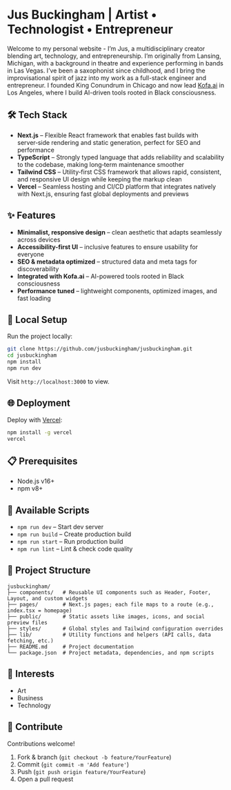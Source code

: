 # Jus Buckingham | Artist • Technologist • Entrepreneur

Welcome to my personal website - I’m Jus, a multidisciplinary creator blending art, technology, and entrepreneurship. I’m originally from Lansing, Michigan, with a background in theatre and experience performing in bands in Las Vegas. I’ve been a saxophonist since childhood, and I bring the improvisational spirit of jazz into my work as a full-stack engineer and entrepreneur. I founded King Conundrum in Chicago and now lead [Kofa.ai](https://kofa.ai) in Los Angeles, where I build AI-driven tools rooted in Black consciousness.

## 🛠️ Tech Stack

- **Next.js** – Flexible React framework that enables fast builds with server‑side rendering and static generation, perfect for SEO and performance  
- **TypeScript** – Strongly typed language that adds reliability and scalability to the codebase, making long‑term maintenance smoother  
- **Tailwind CSS** – Utility‑first CSS framework that allows rapid, consistent, and responsive UI design while keeping the markup clean  
- **Vercel** – Seamless hosting and CI/CD platform that integrates natively with Next.js, ensuring fast global deployments and previews  

## ✨ Features

- **Minimalist, responsive design** – clean aesthetic that adapts seamlessly across devices  
- **Accessibility-first UI** – inclusive features to ensure usability for everyone  
- **SEO & metadata optimized** – structured data and meta tags for discoverability  
- **Integrated with Kofa.ai** – AI-powered tools rooted in Black consciousness  
- **Performance tuned** – lightweight components, optimized images, and fast loading  

## 🚀 Local Setup

Run the project locally:

```bash
git clone https://github.com/jusbuckingham/jusbuckingham.git
cd jusbuckingham
npm install
npm run dev
```

Visit `http://localhost:3000` to view.

## 🌐 Deployment

Deploy with [Vercel](https://vercel.com):

```bash
npm install -g vercel
vercel
```


## 📋 Prerequisites

- Node.js v16+
- npm v8+

## 🔧 Available Scripts

- `npm run dev` – Start dev server
- `npm run build` – Create production build
- `npm run start` – Run production build
- `npm run lint` – Lint & check code quality

## 📁 Project Structure

```
jusbuckingham/
├── components/   # Reusable UI components such as Header, Footer, Layout, and custom widgets
├── pages/        # Next.js pages; each file maps to a route (e.g., index.tsx = homepage)
├── public/       # Static assets like images, icons, and social preview files
├── styles/       # Global styles and Tailwind configuration overrides
├── lib/          # Utility functions and helpers (API calls, data fetching, etc.)
├── README.md     # Project documentation
└── package.json  # Project metadata, dependencies, and npm scripts
```

## 🌟 Interests

- Art
- Business
- Technology

## 🤝 Contribute

Contributions welcome!  
1. Fork & branch (`git checkout -b feature/YourFeature`)  
2. Commit (`git commit -m 'Add feature'`)  
3. Push (`git push origin feature/YourFeature`)  
4. Open a pull request 